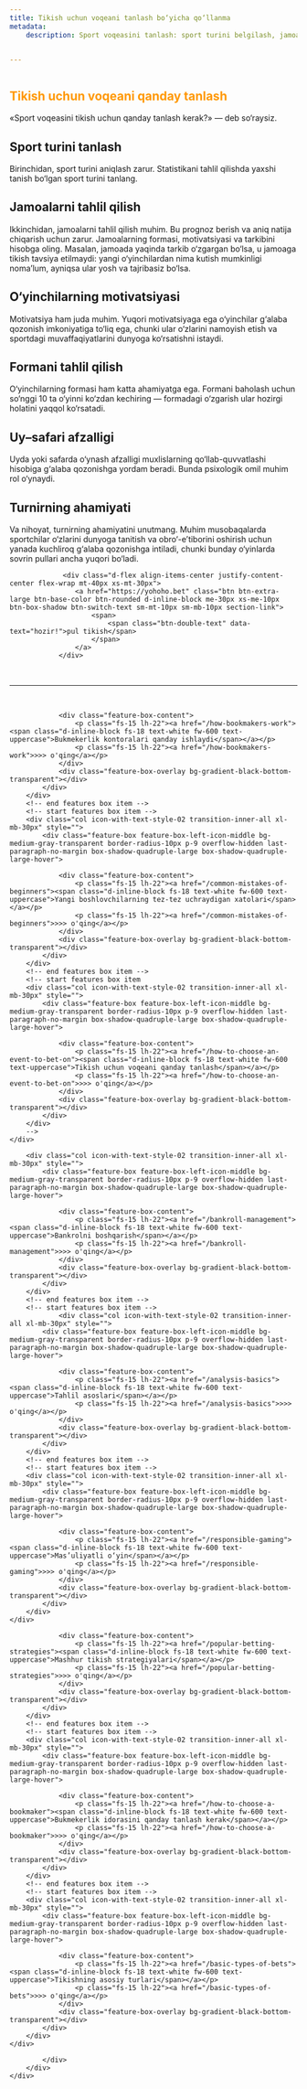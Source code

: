 ```yaml
---
title: Tikish uchun voqeani tanlash bo‘yicha qo‘llanma
metadata:
    description: Sport voqeasini tanlash: sport turini belgilash, jamoalarni tahlil qilish, motivatsiya, forma, uy–safari afzalligi va turnir ahamiyatini baholash bo‘yicha batafsil ko‘rsatma.


---
```

 

<section class="cover-background" style="background-image: url('{{ media['user://themes/quark/jpg/bg-3-3.jpg'].url()|raw }}');">	
    <div class="position-absolute left-minus-70px mt-2 d-none d-xl-inline-block" >
         <img src="{{ url('theme://png/b5429c646decbd0a2f8e5bb921b534dd90ed3b9d-ball1.png') }}" alt="" > 		 
    </div>         
    <div class="position-absolute mt-10 right-80px xxl-right-0px d-none d-xl-inline-block" >
         <img src="{{ url('theme://png/b09f93f770755bc93454aba4badbc3679015a229-ball2.png') }}" alt="" > 		 
    </div>
    <div class="container position-relative">
        <div class="row pt-12 mb-14 xxl-pt-10 xl-pt-6 xxl-mb-10 sm-pt-70px xs-mb-35px">
            <div class="col text-center" >
                <div class="fs-80 lg-fs-70 md-fs-60 fw-800 ls-minus-2px mb-25px"> <div class="highlight-separator z-index-1" > <h1 class="fw-800 mb-10px" style="color: #ff9800;"><strong>Tikish uchun voqeani qanday tanlash</strong></h1> </div></div>
  
<p>«Sport voqeasini tikish uchun qanday tanlash kerak?» — deb so‘raysiz.</p>
            <h2>Sport turini tanlash</h2>
            <p>Birinchidan, sport turini aniqlash zarur. Statistikani tahlil qilishda yaxshi tanish bo‘lgan sport turini tanlang.</p>
            <h2>Jamoalarni tahlil qilish</h2>
            <p>Ikkinchidan, jamoalarni tahlil qilish muhim. Bu prognoz berish va aniq natija chiqarish uchun zarur. Jamoalarning formasi, motivatsiyasi va tarkibini hisobga oling. Masalan, jamoada yaqinda tarkib o‘zgargan bo‘lsa, u jamoaga tikish tavsiya etilmaydi: yangi o‘yinchilardan nima kutish mumkinligi noma’lum, ayniqsa ular yosh va tajribasiz bo‘lsa.</p>
            <h2>O‘yinchilarning motivatsiyasi</h2>
            <p>Motivatsiya ham juda muhim. Yuqori motivatsiyaga ega o‘yinchilar g‘alaba qozonish imkoniyatiga to‘liq ega, chunki ular o‘zlarini namoyish etish va sportdagi muvaffaqiyatlarini dunyoga ko‘rsatishni istaydi.</p>
            <h2>Formani tahlil qilish</h2>
            <p>O‘yinchilarning formasi ham katta ahamiyatga ega. Formani baholash uchun so‘nggi 10 ta o‘yinni ko‘zdan kechiring — formadagi o‘zgarish ular hozirgi holatini yaqqol ko‘rsatadi.</p>
            <h2>Uy–safari afzalligi</h2>
            <p>Uyda yoki safarda o‘ynash afzalligi muxlislarning qo‘llab-quvvatlashi hisobiga g‘alaba qozonishga yordam beradi. Bunda psixologik omil muhim rol o‘ynaydi.</p>
            <h2>Turnirning ahamiyati</h2>
            <p>Va nihoyat, turnirning ahamiyatini unutmang. Muhim musobaqalarda sportchilar o‘zlarini dunyoga tanitish va obro‘-e’tiborini oshirish uchun yanada kuchliroq g‘alaba qozonishga intiladi, chunki bunday o‘yinlarda sovrin pullari ancha yuqori bo‘ladi.</p>


  
	  
	  
	  
	  
	  
                 <div class="d-flex align-items-center justify-content-center flex-wrap mt-40px xs-mt-30px">
                    <a href="https://yohoho.bet" class="btn btn-extra-large btn-base-color btn-rounded d-inline-block me-30px xs-me-10px btn-box-shadow btn-switch-text sm-mt-10px sm-mb-10px section-link">
                        <span>
                            <span class="btn-double-text" data-text="hozir!">pul tikish</span>
                        </span>
                    </a>
                </div>				
<br/>
<hr>
<br/>
<div class="container-fluid ps-9 pe-9 xxl-ps-2 xxl-pe-2 sm-ps-15px sm-pe-15px mb-2">
    <div class="row row-cols-1 row-cols-md-2 row-cols-xxl-4 justify-content-center appear anime-child  ">
        <!-- start features box item -->
        <div class="col icon-with-text-style-02 transition-inner-all xl-mb-30px" style="">
            <div class="feature-box feature-box-left-icon-middle bg-medium-gray-transparent border-radius-10px p-9 overflow-hidden last-paragraph-no-margin box-shadow-quadruple-large box-shadow-quadruple-large-hover">
                
                <div class="feature-box-content">
                    <p class="fs-15 lh-22"><a href="/how-bookmakers-work"><span class="d-inline-block fs-18 text-white fw-600 text-uppercase">Bukmekerlik kontoralari qanday ishlaydi</span></a></p>
					<p class="fs-15 lh-22"><a href="/how-bookmakers-work">>>> o'qing</a></p>
                </div>
                <div class="feature-box-overlay bg-gradient-black-bottom-transparent"></div>
            </div>  
        </div>
        <!-- end features box item -->                    
        <!-- start features box item -->
        <div class="col icon-with-text-style-02 transition-inner-all xl-mb-30px" style="">
            <div class="feature-box feature-box-left-icon-middle bg-medium-gray-transparent border-radius-10px p-9 overflow-hidden last-paragraph-no-margin box-shadow-quadruple-large box-shadow-quadruple-large-hover">
                 
                <div class="feature-box-content">
                    <p class="fs-15 lh-22"><a href="/common-mistakes-of-beginners"><span class="d-inline-block fs-18 text-white fw-600 text-uppercase">Yangi boshlovchilarning tez-tez uchraydigan xatolari</span></a></p> 
					<p class="fs-15 lh-22"><a href="/common-mistakes-of-beginners">>>> o'qing</a></p>
                </div>
                <div class="feature-box-overlay bg-gradient-black-bottom-transparent"></div>
            </div>  
        </div>
        <!-- end features box item -->        
        <!-- start features box item 
        <div class="col icon-with-text-style-02 transition-inner-all xl-mb-30px" style="">
            <div class="feature-box feature-box-left-icon-middle bg-medium-gray-transparent border-radius-10px p-9 overflow-hidden last-paragraph-no-margin box-shadow-quadruple-large box-shadow-quadruple-large-hover">
                 
                <div class="feature-box-content">
                    <p class="fs-15 lh-22"><a href="/how-to-choose-an-event-to-bet-on"><span class="d-inline-block fs-18 text-white fw-600 text-uppercase">Tikish uchun voqeani qanday tanlash</span></a></p>
					<p class="fs-15 lh-22"><a href="/how-to-choose-an-event-to-bet-on">>>> o'qing</a></p>
                </div>
                <div class="feature-box-overlay bg-gradient-black-bottom-transparent"></div>
            </div>  
        </div>
		-->
    </div>
</div>
<div class="container-fluid ps-9 pe-9 xxl-ps-2 xxl-pe-2 sm-ps-15px sm-pe-15px mb-2">
    <div class="row row-cols-1 row-cols-md-2 row-cols-xxl-4 justify-content-center appear anime-child  ">
        <!-- start features box item -->

        <div class="col icon-with-text-style-02 transition-inner-all xl-mb-30px" style="">
            <div class="feature-box feature-box-left-icon-middle bg-medium-gray-transparent border-radius-10px p-9 overflow-hidden last-paragraph-no-margin box-shadow-quadruple-large box-shadow-quadruple-large-hover">
                 
                <div class="feature-box-content">
                    <p class="fs-15 lh-22"><a href="/bankroll-management"><span class="d-inline-block fs-18 text-white fw-600 text-uppercase">Bankrolni boshqarish</span></a></p> 
					<p class="fs-15 lh-22"><a href="/bankroll-management">>>> o'qing</a></p>
                </div>
                <div class="feature-box-overlay bg-gradient-black-bottom-transparent"></div>
            </div>  
        </div>
        <!-- end features box item -->        
        <!-- start features box item -->
		        <div class="col icon-with-text-style-02 transition-inner-all xl-mb-30px" style="">
            <div class="feature-box feature-box-left-icon-middle bg-medium-gray-transparent border-radius-10px p-9 overflow-hidden last-paragraph-no-margin box-shadow-quadruple-large box-shadow-quadruple-large-hover">
                
                <div class="feature-box-content">
                    <p class="fs-15 lh-22"><a href="/analysis-basics"><span class="d-inline-block fs-18 text-white fw-600 text-uppercase">Tahlil asoslari</span></a></p>
					<p class="fs-15 lh-22"><a href="/analysis-basics">>>> o'qing</a></p>
                </div>
                <div class="feature-box-overlay bg-gradient-black-bottom-transparent"></div>
            </div>  
        </div>
        <!-- end features box item -->                    
        <!-- start features box item -->
        <div class="col icon-with-text-style-02 transition-inner-all xl-mb-30px" style="">
            <div class="feature-box feature-box-left-icon-middle bg-medium-gray-transparent border-radius-10px p-9 overflow-hidden last-paragraph-no-margin box-shadow-quadruple-large box-shadow-quadruple-large-hover">
                 
                <div class="feature-box-content">
                    <p class="fs-15 lh-22"><a href="/responsible-gaming"><span class="d-inline-block fs-18 text-white fw-600 text-uppercase">Mas’uliyatli o‘yin</span></a></p>
					<p class="fs-15 lh-22"><a href="/responsible-gaming">>>> o'qing</a></p>
                </div>
                <div class="feature-box-overlay bg-gradient-black-bottom-transparent"></div>
            </div>  
        </div>
    </div>
</div>
<div class="container-fluid ps-9 pe-9 xxl-ps-2 xxl-pe-2 sm-ps-15px sm-pe-15px mb-2">
    <div class="row row-cols-1 row-cols-md-2 row-cols-xxl-4 justify-content-center appear anime-child  ">
        <!-- start features box item -->
        <div class="col icon-with-text-style-02 transition-inner-all xl-mb-30px" style="">
            <div class="feature-box feature-box-left-icon-middle bg-medium-gray-transparent border-radius-10px p-9 overflow-hidden last-paragraph-no-margin box-shadow-quadruple-large box-shadow-quadruple-large-hover">
                
                <div class="feature-box-content">
                    <p class="fs-15 lh-22"><a href="/popular-betting-strategies"><span class="d-inline-block fs-18 text-white fw-600 text-uppercase">Mashhur tikish strategiyalari</span></a></p>
					<p class="fs-15 lh-22"><a href="/popular-betting-strategies">>>> o'qing</a></p>
                </div>
                <div class="feature-box-overlay bg-gradient-black-bottom-transparent"></div>
            </div>  
        </div>
        <!-- end features box item -->                    
        <!-- start features box item -->
        <div class="col icon-with-text-style-02 transition-inner-all xl-mb-30px" style="">
            <div class="feature-box feature-box-left-icon-middle bg-medium-gray-transparent border-radius-10px p-9 overflow-hidden last-paragraph-no-margin box-shadow-quadruple-large box-shadow-quadruple-large-hover">
                 
                <div class="feature-box-content">
                    <p class="fs-15 lh-22"><a href="/how-to-choose-a-bookmaker"><span class="d-inline-block fs-18 text-white fw-600 text-uppercase">Bukmekerlik idorasini qanday tanlash kerak</span></a></p> 
					<p class="fs-15 lh-22"><a href="/how-to-choose-a-bookmaker">>>> o'qing</a></p>
                </div>
                <div class="feature-box-overlay bg-gradient-black-bottom-transparent"></div>
            </div>  
        </div>
        <!-- end features box item -->        
        <!-- start features box item -->
        <div class="col icon-with-text-style-02 transition-inner-all xl-mb-30px" style="">
            <div class="feature-box feature-box-left-icon-middle bg-medium-gray-transparent border-radius-10px p-9 overflow-hidden last-paragraph-no-margin box-shadow-quadruple-large box-shadow-quadruple-large-hover">
                 
                <div class="feature-box-content">
                    <p class="fs-15 lh-22"><a href="/basic-types-of-bets"><span class="d-inline-block fs-18 text-white fw-600 text-uppercase">Tikishning asosiy turlari</span></a></p>
					<p class="fs-15 lh-22"><a href="/basic-types-of-bets">>>> o'qing</a></p>
                </div>
                <div class="feature-box-overlay bg-gradient-black-bottom-transparent"></div>
            </div>  
        </div>
    </div>
</div>

				 
            </div> 
        </div>
    </div>
</div>
</section>


